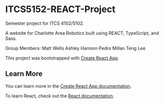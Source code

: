 # ITCS5152-REACT-Project
Semester project for ITCS 4102/5102.

A website for Charlotte Area Robotics built using REACT, TypeScript, and Sass.

Group Members:
  Matt Wells
  Ashley Harmon
  Pedro Millan
  Teng Lee
  
This project was bootstrapped with [Create React App](https://github.com/facebook/create-react-app).

## Learn More

You can learn more in the [Create React App documentation](https://facebook.github.io/create-react-app/docs/getting-started).

To learn React, check out the [React documentation](https://reactjs.org/).
